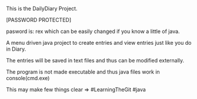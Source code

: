 This is the DailyDiary Project.

[PASSWORD PROTECTED]

pasword is:  rex
which can be easily changed if you know a little of java.

A menu driven java project to create entries and view entries just like you do in Diary.

The entries will be saved in text files and thus can be modified externally.

The program is not made executable and thus java files work in console(cmd.exe)


 This may make few things clear => #LearningTheGit #java

